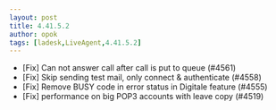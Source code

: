 ```yaml
---
layout: post
title: 4.41.5.2
author: opok
tags: [ladesk,LiveAgent,4.41.5.2]
---
```


- [Fix] Can not answer call after call is put to queue (#4561)
- [Fix] Skip sending test mail, only connect & authenticate (#4558)
- [Fix] Remove BUSY code in error status in Digitale feature (#4555)
- [Fix] performance on big POP3 accounts with leave copy (#4519)
